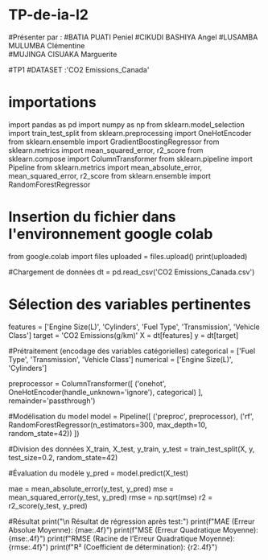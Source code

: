 # TP-de-ia-l2
#Présenter par : 
#BATIA PUATI  Peniel 
#CIKUDI BASHIYA Angel
#LUSAMBA MULUMBA Clémentine  
#MUJINGA CISUAKA Marguerite 


#TP1 
#DATASET :'CO2 Emissions_Canada'

# importations 
import pandas as pd
import numpy as np
from sklearn.model_selection import train_test_split
from sklearn.preprocessing import OneHotEncoder
from sklearn.ensemble import GradientBoostingRegressor
from sklearn.metrics import mean_squared_error, r2_score
from sklearn.compose import ColumnTransformer
from sklearn.pipeline import Pipeline
from sklearn.metrics import mean_absolute_error, mean_squared_error, r2_score
from sklearn.ensemble import RandomForestRegressor

# Insertion du fichier dans l'environnement google colab 
from google.colab import files
uploaded = files.upload()
print(uploaded)

#Chargement de données 
dt = pd.read_csv('CO2 Emissions_Canada.csv')

# Sélection des variables pertinentes
features = ['Engine Size(L)', 'Cylinders', 'Fuel Type', 'Transmission', 'Vehicle Class']
target = 'CO2 Emissions(g/km)'
X = dt[features]
y = dt[target]

#Prétraitement (encodage des variables catégorielles)
categorical = ['Fuel Type', 'Transmission', 'Vehicle Class']
numerical = ['Engine Size(L)', 'Cylinders']

preprocessor = ColumnTransformer([
    ('onehot', OneHotEncoder(handle_unknown='ignore'), categorical)
], remainder='passthrough')

#Modélisation du model 
model = Pipeline([
    ('preproc', preprocessor),
    ('rf', RandomForestRegressor(n_estimators=300, max_depth=10, random_state=42))
])

#Division des données
X_train, X_test, y_train, y_test = train_test_split(X, y, test_size=0.2, random_state=42)

#Évaluation du modèle 
y_pred = model.predict(X_test)

mae = mean_absolute_error(y_test, y_pred)
mse = mean_squared_error(y_test, y_pred)
rmse = np.sqrt(mse)
r2 = r2_score(y_test, y_pred)

#Résultat
print("\n Résultat de régression après test:")
print(f"MAE (Erreur Absolue Moyenne): {mae:.4f}")
print(f"MSE (Erreur Quadratique Moyenne): {mse:.4f}")
print(f"RMSE (Racine de l'Erreur Quadratique Moyenne): {rmse:.4f}")
print(f"R² (Coefficient de détermination): {r2:.4f}")

